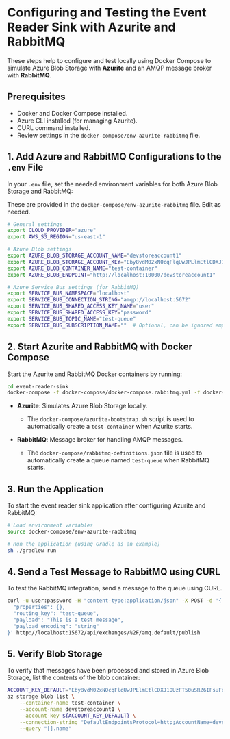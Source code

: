 # Configuring and Testing the Event Reader Sink with Azurite and RabbitMQ

These steps help to configure and test locally using Docker Compose to simulate Azure Blob Storage with **Azurite** and an AMQP message broker with **RabbitMQ**.

## Prerequisites
- Docker and Docker Compose installed.
- Azure CLI installed (for managing Azurite).
- CURL command installed.
- Review settings in the `docker-compose/env-azurite-rabbitmq` file.

## 1. Add Azure and RabbitMQ Configurations to the `.env` File
In your `.env` file, set the needed environment variables for both Azure Blob Storage and RabbitMQ:

These are provided in the `docker-compose/env-azurite-rabbitmq` file. Edit as needed.

```bash
# General settings
export CLOUD_PROVIDER="azure"
export AWS_S3_REGION="us-east-1"

# Azure Blob settings
export AZURE_BLOB_STORAGE_ACCOUNT_NAME="devstoreaccount1"
export AZURE_BLOB_STORAGE_ACCOUNT_KEY="Eby8vdM02xNOcqFlqUwJPLlmEtlCDXJ1OUzFT50uSRZ6IFsuFq2UVErCz4I6tq/K1SZFPTOtr/KBHBeksoGMGw==" # Default Azurite Key
export AZURE_BLOB_CONTAINER_NAME="test-container"
export AZURE_BLOB_ENDPOINT="http://localhost:10000/devstoreaccount1"

# Azure Service Bus settings (for RabbitMQ)
export SERVICE_BUS_NAMESPACE="localhost"
export SERVICE_BUS_CONNECTION_STRING="amqp://localhost:5672"
export SERVICE_BUS_SHARED_ACCESS_KEY_NAME="user"
export SERVICE_BUS_SHARED_ACCESS_KEY="password"
export SERVICE_BUS_TOPIC_NAME="test-queue"
export SERVICE_BUS_SUBSCRIPTION_NAME=""  # Optional, can be ignored empty for RabbitMQ
```

## 2. Start Azurite and RabbitMQ with Docker Compose

Start the Azurite and RabbitMQ Docker containers by running:

```bash
cd event-reader-sink
docker-compose -f docker-compose/docker-compose.rabbitmq.yml -f docker-compose/docker-compose.azurite.yml up
```

- **Azurite**: Simulates Azure Blob Storage locally.
  - The `docker-compose/azurite-bootstrap.sh` script is used to automatically create a `test-container` when Azurite starts.

- **RabbitMQ**: Message broker for handling AMQP messages.
  - The `docker-compose/rabbitmq-definitions.json` file is used to automatically create a queue named `test-queue` when RabbitMQ starts.

## 3. Run the Application
To start the event reader sink application after configuring Azurite and RabbitMQ:

```bash
# Load environment variables
source docker-compose/env-azurite-rabbitmq

# Run the application (using Gradle as an example)
sh ./gradlew run
```

## 4. Send a Test Message to RabbitMQ using CURL
To test the RabbitMQ integration, send a message to the queue using CURL.

```bash
curl -u user:password -H "content-type:application/json" -X POST -d '{
  "properties": {},
  "routing_key": "test-queue",
  "payload": "This is a test message",
  "payload_encoding": "string"
}' http://localhost:15672/api/exchanges/%2F/amq.default/publish
```


## 5. Verify Blob Storage
To verify that messages have been processed and stored in Azure Blob Storage, list the contents of the blob container:

```bash
ACCOUNT_KEY_DEFAULT="Eby8vdM02xNOcqFlqUwJPLlmEtlCDXJ1OUzFT50uSRZ6IFsuFq2UVErCz4I6tq/K1SZFPTOtr/KBHBeksoGMGw=="
az storage blob list \
    --container-name test-container \
    --account-name devstoreaccount1 \
    --account-key ${ACCOUNT_KEY_DEFAULT} \
    --connection-string "DefaultEndpointsProtocol=http;AccountName=devstoreaccount1;AccountKey=${ACCOUNT_KEY_DEFAULT};BlobEndpoint=http://localhost:10000/devstoreaccount1;" \
    --query "[].name"
```
